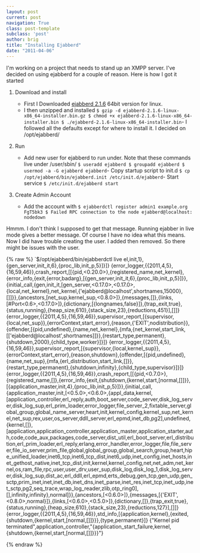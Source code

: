 ```yaml
---
layout: post
current: post
navigation: True
class: post-template
subclass: 'post'
author: brig
title: "Installing Ejabberd"
date: "2011-04-06"
---
```


I'm working on a project that needs to stand up an XMPP server. I've decided on using ejabberd for a couple of reason. Here is how I got it started

1. Download and install
    - First I Downloaded [ejabberd 2.1.6](http://www.process-one.net/en/ejabberd/downloads) 64bit version for linux.
    - I then unzipped and installed
    `$ gzip -d ejabberd-2.1.6-linux-x86_64-installer.bin.gz $ chmod +x ejabberd-2.1.6-linux-x86_64-installer.bin $ ./ejabberd-2.1.6-linux-x86_64-installer.bin`- I followed all the defaults except for where to install it. I decided on /opt/ejabberd/
2. Run
    - Add new user for ejabberd to run under. Note that these commands live under /user/sbin/
    `$ useradd ejabberd $ groupadd ejabberd $ usermod -a -G ejabberd ejabberd`- Copy startup script to init.d
    `$ cp /opt/ejabberd/bin/ejabberd.init /etc/init.d/ejabberd`- Start service
    `$ /etc/init.d/ejabberd start`
3. Create Admin Account

    - Add the account with
    `$ ejabberdctl register admin1 example.org FgT5bk3 $ Failed RPC connection to the node ejabberd@localhost: nodedown`


Hmmm. I don't think I supposed to get that message. Running ejabber in live mode gives a better message. Of course I have no idea what this means. Now I did have trouble creating the user. I added then removed. So there might be issues with the user.

{% raw  %}
`$/opt/ejabberd/bin/ejabberdctl live el,init,1},{gen_server,init_it,6},{proc_lib,init_p,5}]}]} {error_logger,{{2011,4,5},{16,59,46}},crash_report,[[{pid,<0.20.0>},{registered_name,net_kernel},{error_info,{exit,{error,badarg},[{gen_server,init_it,6},{proc_lib,init_p,5}]}},{initial_call,{gen,init_it,[gen_server,<0.17.0>,<0.17.0>,{local,net_kernel},net_kernel,{'ejabberd@localhost',shortnames,15000},[]]}},{ancestors,[net_sup,kernel_sup,<0.8.0>]},{messages,[]},{links,[#Port<0.6>,<0.17.0>]},{dictionary,[{longnames,false}]},{trap_exit,true},{status,running},{heap_size,610},{stack_size,23},{reductions,451}],[]]} {error_logger,{{2011,4,5},{16,59,46}},supervisor_report,[{supervisor,{local,net_sup}},{errorContext,start_error},{reason,{'EXIT',nodistribution}},{offender,[{pid,undefined},{name,net_kernel},{mfa,{net_kernel,start_link,[['ejabberd@localhost',shortnames]]}},{restart_type,permanent},{shutdown,2000},{child_type,worker}]}]} {error_logger,{{2011,4,5},{16,59,46}},supervisor_report,[{supervisor,{local,kernel_sup}},{errorContext,start_error},{reason,shutdown},{offender,[{pid,undefined},{name,net_sup},{mfa,{erl_distribution,start_link,[]}},{restart_type,permanent},{shutdown,infinity},{child_type,supervisor}]}]} {error_logger,{{2011,4,5},{16,59,46}},crash_report,[[{pid,<0.7.0>},{registered_name,[]},{error_info,{exit,{shutdown,{kernel,start,[normal,[]]}},[{application_master,init,4},{proc_lib,init_p,5}]}},{initial_call,{application_master,init,[<0.5.0>,<0.6.0>,{appl_data,kernel,[application_controller,erl_reply,auth,boot_server,code_server,disk_log_server,disk_log_sup,erl_prim_loader,error_logger,file_server_2,fixtable_server,global_group,global_name_server,heart,init,kernel_config,kernel_sup,net_kernel,net_sup,rex,user,os_server,ddll_server,erl_epmd,inet_db,pg2],undefined,{kernel,[]},[application,application_controller,application_master,application_starter,auth,code,code_aux,packages,code_server,dist_util,erl_boot_server,erl_distribution,erl_prim_loader,erl_reply,erlang,error_handler,error_logger,file,file_server,file_io_server,prim_file,global,global_group,global_search,group,heart,hipe_unified_loader,inet6_tcp,inet6_tcp_dist,inet6_udp,inet_config,inet_hosts,inet_gethost_native,inet_tcp_dist,init,kernel,kernel_config,net,net_adm,net_kernel,os,ram_file,rpc,user,user_drv,user_sup,disk_log,disk_log_1,disk_log_server,disk_log_sup,dist_ac,erl_ddll,erl_epmd,erts_debug,gen_tcp,gen_udp,gen_sctp,prim_inet,inet,inet_db,inet_dns,inet_parse,inet_res,inet_tcp,inet_udp,inet_sctp,pg2,seq_trace,wrap_log_reader,zlib,otp_ring0],[],infinity,infinity},normal]}},{ancestors,[<0.6.0>]},{messages,[{'EXIT',<0.8.0>,normal}]},{links,[<0.6.0>,<0.5.0>]},{dictionary,[]},{trap_exit,true},{status,running},{heap_size,610},{stack_size,23},{reductions,127}],[]]} {error_logger,{{2011,4,5},{16,59,46}},std_info,[{application,kernel},{exited,{shutdown,{kernel,start,[normal,[]]}}},{type,permanent}]} {"Kernel pid terminated",application_controller,"{application_start_failure,kernel,{shutdown,{kernel,start,[normal,[]]}}}"}


{% endraw  %}
